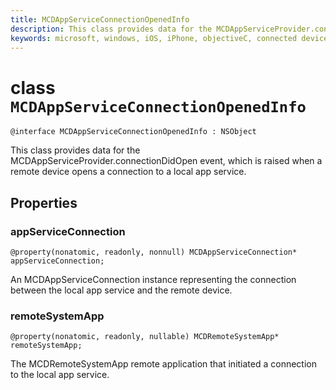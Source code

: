 ```yaml
---
title: MCDAppServiceConnectionOpenedInfo
description: This class provides data for the MCDAppServiceProvider.connectionDidOpen event, which is raised when a remote device opens a connection to a local app service.
keywords: microsoft, windows, iOS, iPhone, objectiveC, connected devices, Project Rome 
---
```


# class `MCDAppServiceConnectionOpenedInfo` 

```
@interface MCDAppServiceConnectionOpenedInfo : NSObject
```  

This class provides data for the MCDAppServiceProvider.connectionDidOpen event,
which is raised when a remote device opens a connection to a local app service.

## Properties

### appServiceConnection
`@property(nonatomic, readonly, nonnull) MCDAppServiceConnection* appServiceConnection;`

An MCDAppServiceConnection instance representing the connection between the local app service and the remote device.

### remoteSystemApp
`@property(nonatomic, readonly, nullable) MCDRemoteSystemApp* remoteSystemApp;`

The MCDRemoteSystemApp remote application that initiated a connection to the local app service.